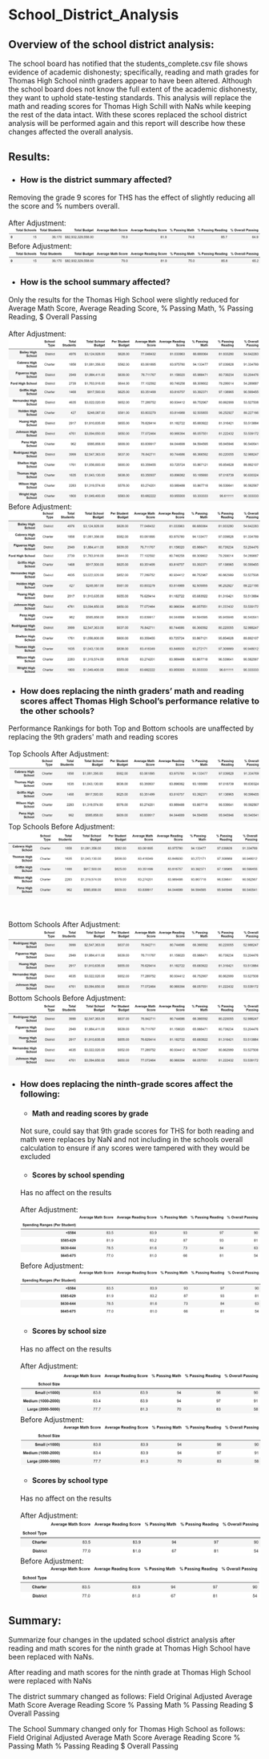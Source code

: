 # School_District_Analysis

## Overview of the school district analysis: 
The school board has notified that the students_complete.csv file shows evidence of academic dishonesty; specifically, reading and math grades for Thomas High School ninth graders appear to have been altered. Although the school board does not know the full extent of the academic dishonesty, they want to uphold state-testing standards. This analysis will replace the math and reading scores for Thomas High Schill with NaNs while keeping the rest of the data intact. With these scores replaced the school district analysis will be performed again and this report will describe how these changes affected the overall analysis. 

## Results:
- ### How is the district summary affected?

Removing the grade 9 scores for THS has the effect of slightly reducing all the score and % numbers overall.<br /><br />
After Adjustment:<br />
![1_District_Summary_Adjusted.PNG](https://github.com/smacpherson2021/School_District_Analysis/blob/main/Resources/pics/1_District_Summary_Adjusted.PNG)
Before Adjustment:<br />
![1_District_Summary_Original.PNG](https://github.com/smacpherson2021/School_District_Analysis/blob/main/Resources/pics/1_District_Summary_Original.PNG)
 
- ### How is the school summary affected?

Only the results for the Thomas High School were slightly reduced for Average Math Score, Average Reading Score, % Passing Math, % Passing Reading, $ Overall Passing<br /><br />
After Adjustment:<br />
![2_Per_School_Summary_REPLACED.PNG](https://github.com/smacpherson2021/School_District_Analysis/blob/main/Resources/pics/2_Per_School_Summary_REPLACED.PNG)
Before Adjustment:<br />
![2_Per_School_Summary_Original.PNG](https://github.com/smacpherson2021/School_District_Analysis/blob/main/Resources/pics/2_Per_School_Summary_Original.PNG)

- ### How does replacing the ninth graders’ math and reading scores affect Thomas High School’s performance relative to the other schools?

Performance Rankings for both Top and Bottom schools are unaffected by replacing the 9th graders' math and reading scores<br /><br />
Top Schools After Adjustment:<br />
![4_Top_Schools_Adjusted.PNG](https://github.com/smacpherson2021/School_District_Analysis/blob/main/Resources/pics/4_Top_Schools_Adjusted.PNG)
Top Schools Before Adjustment:<br />
![4_Top_Schools_Original.PNG](https://github.com/smacpherson2021/School_District_Analysis/blob/main/Resources/pics/4_Top_Schools_Original.PNG)

<br />

Bottom Schools After Adjustment:<br />
![5_Bottom_Shoolds_Adjusted.PNG](https://github.com/smacpherson2021/School_District_Analysis/blob/main/Resources/pics/5_Bottom_Shools_Adjusted.PNG)
Bottom Schools Before Adjustment:<br />
![5_Bottom_Shoolds_Original.PNG](https://github.com/smacpherson2021/School_District_Analysis/blob/main/Resources/pics/5_Bottom_Shools_Original.PNG)


- ### How does replacing the ninth-grade scores affect the following:

  - #### Math and reading scores by grade
  
  Not sure, could say that 9th grade scores for THS for both reading and math were replaces by NaN and not including in the schools overall calculation to ensure if any scores were tampered with they would be excluded

  - #### Scores by school spending
  
  Has no affect on the results<br /><br />
  After Adjustment:<br />
  ![8_Scores_By_School_Spending_Adjusted.PNG](https://github.com/smacpherson2021/School_District_Analysis/blob/main/Resources/pics/8_Scores_By_School_Spending_Adjusted.PNG)
  Before Adjustment:<br />
  ![8_Scores_By_School_Spending_Original.PNG](https://github.com/smacpherson2021/School_District_Analysis/blob/main/Resources/pics/8_Scores_By_School_Spending_Original.PNG)

  - #### Scores by school size

  Has no affect on the results<br /><br />
  After Adjustment:<br />
  ![9_Scores_By_School_Size_Adjusted.PNG](https://github.com/smacpherson2021/School_District_Analysis/blob/main/Resources/pics/9_Scores_By_School_Size_Adjusted.PNG)
  Before Adjustment:<br />
  ![9_Scores_By_School_Size_Original.PNG](https://github.com/smacpherson2021/School_District_Analysis/blob/main/Resources/pics/9_Scores_By_School_Size_Original.PNG)

  - #### Scores by school type

  Has no affect on the results<br /><br />
  After Adjustment:<br />
  ![10_Scores_By_School_Type_Adjusted.PNG](https://github.com/smacpherson2021/School_District_Analysis/blob/main/Resources/pics/10_Scores_By_School_Type_Adjusted.PNG)
  Before Adjustment:<br />
  ![10_Scores_By_School_Type_Original.PNG](https://github.com/smacpherson2021/School_District_Analysis/blob/main/Resources/pics/10_Scores_By_School_Type_Original.PNG)


## Summary:

Summarize four changes in the updated school district analysis after reading and math scores for the ninth grade at Thomas High School have been replaced with NaNs.

After reading and math scores for the ninth grade at Thomas High School were replaced with NaNs

The district summary changed as follows:
Field   Original  Adjusted
Average Math Score
Average Reading Score
% Passing Math
% Passing Reading
$ Overall Passing

The School Summary changed only for Thomas High School as follows:
Field   Original  Adjusted
Average Math Score
Average Reading Score
% Passing Math
% Passing Reading
$ Overall Passing


